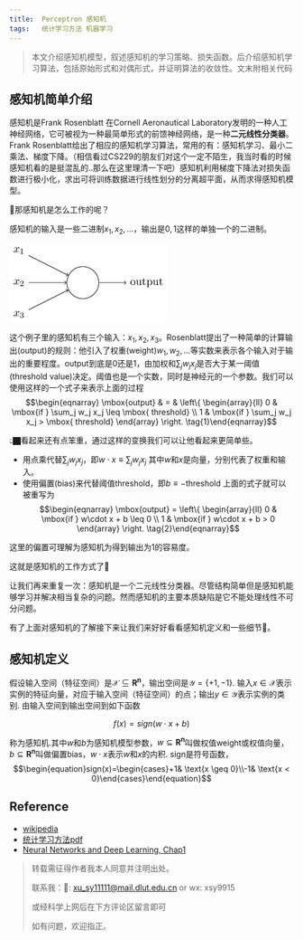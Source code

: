 ```yaml
---
title:	Perceptron 感知机
tags:	统计学习方法 机器学习
---
```

<head>
    <script src="https://cdn.mathjax.org/mathjax/latest/MathJax.js?config=TeX-AMS-MML_HTMLorMML" type="text/javascript"></script>
    <script type="text/x-mathjax-config">
        MathJax.Hub.Config({
            tex2jax: {
            skipTags: ['script', 'noscript', 'style', 'textarea', 'pre'],
            inlineMath: [['$','$']]
            }
        });
    </script>
</head>

> 本文介绍感知机模型，叙述感知机的学习策略、损失函数。后介绍感知机学习算法，包括原始形式和对偶形式，并证明算法的收敛性。文末附相关代码

## 感知机简单介绍

感知机是Frank Rosenblatt 在Cornell Aeronautical Laboratory发明的一种人工神经网络，它可被视为一种最简单形式的前馈神经网络，是一种**二元线性分类器**。Frank Rosenblatt给出了相应的感知机学习算法，常用的有：感知机学习、最小二乘法、梯度下降。（相信看过CS229的朋友们对这个一定不陌生，我当时看的时候感知机看的是挺混乱的..那么在这里理清一下吧）感知机利用梯度下降法对损失函数进行极小化，求出可将训练数据进行线性划分的分离超平面，从而求得感知机模型。

🤔那感知机是怎么工作的呢？

感知机的输入是一些二进制$x_1, x_2, ...$，输出是$0,1$这样的单独一个的二进制。

![感知机图片](/img/统计学习方法/1.png)

这个例子里的感知机有三个输入：$x_1, x_2, x_3$。Rosenblatt提出了一种简单的计算输出(output)的规则：他引入了权重(weight)$w_1, w_2, ...$等实数来表示各个输入对于输出的重要程度。output到底是0还是1，由加权和$\sum_j w_j x_j$是否大于某一阈值(threshold value)决定。阈值也是一个实数，同时是神经元的一个参数。我们可以使用这样的一个式子来表示上面的过程
$$\begin{eqnarray} \mbox{output} & = & \left\{ \begin{array}{ll} 0 & \mbox{if } \sum_j w_j x_j \leq \mbox{ threshold} \\ 1 & \mbox{if } \sum_j w_j x_j > \mbox{ threshold} \end{array} \right. \tag{1}\end{eqnarray}$$

👆🏿看起来还有点笨重，通过这样的变换我们可以让他看起来更简单些。
- 用点乘代替$\sum_j w_j x_j$，即$w \cdot x \equiv \sum_j w_j x_j$ 其中$w$和$x$是向量，分别代表了权重和输入。
- 使用偏置(bias)来代替阈值threshold，即$b \equiv -\mbox{threshold}$
上面的式子就可以被重写为
$$\begin{eqnarray} \mbox{output} = \left\{ \begin{array}{ll} 0 & \mbox{if } w\cdot x + b \leq 0 \\ 1 & \mbox{if } w\cdot x + b > 0 \end{array} \right. \tag{2}\end{eqnarray}$$

这里的偏置可理解为感知机为得到输出为1的容易度。

这就是感知机的工作方式了🤔

让我们再来重复一次：感知机是一个二元线性分类器。尽管结构简单但是感知机能够学习并解决相当复杂的问题。然而感知机的主要本质缺陷是它不能处理线性不可分问题。

有了上面对感知机的了解接下来让我们来好好看看感知机定义和一些细节🤔。

## 感知机定义

假设输入空间（特征空间）是$\mathcal{X} \subseteq \mathbf{R^{n}}$，输出空间是$\mathcal{Y} = \{+1, -1\}$. 输入$x\in\mathcal{X}$表示实例的特征向量，对应于输入空间（特征空间）的点；输出$y\in\mathcal{Y}$表示实例的类别. 由输入空间到输出空间到如下函数

$$f(x)=sign(w \cdot x+b)$$

称为感知机.其中$w$和$b$为感知机模型参数，$w \subseteq \mathbf{R^{n}}$叫做权值weight或权值向量，$b \subseteq \mathbf{R^{n}}$叫做偏置bias，$w \cdot x$表示$w$和$x$的内积. sign是符号函数，
$$\begin{equation}sign(x)=\begin{cases}+1& \text{x \geq 0}\\-1& \text{x < 0}\end{cases}\end{equation}$$




## Reference

- [wikipedia](https://zh.wikipedia.org/wiki/%E6%84%9F%E7%9F%A5%E5%99%A8)
- [统计学习方法pdf](http://www.dgt-factory.com/uploads/2018/07/0725/%E7%BB%9F%E8%AE%A1%E5%AD%A6%E4%B9%A0%E6%96%B9%E6%B3%95.pdf)
- [Neural Networks and Deep Learning, Chap1](https://hit-scir.gitbooks.io/neural-networks-and-deep-learning-zh_cn/content/chap1/c1s1.html)

> 转载需征得作者我本人同意并注明出处。
> 
> 联系我：📧: xu_sy11111@mail.dlut.edu.cn or wx: xsy9915
>
> 或经科学上网后在下方评论区留言即可
>
> 如有问题，欢迎指正。
